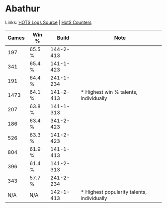 # Abathur

Links: [HOTS Logs Source](https://www.hotslogs.com/Sitewide/HeroDetails?Hero=Abathur) | [HotS Counters](http://hotscounters.com/#/hero/Abathur)

Games  | Win %  | Build     | Note
-----  | -----  | -----     | ----
197    | 65.5 % | 144-2-413 | 
341    | 65.4 % | 141-1-423 | 
191    | 64.4 % | 241-1-234 | 
1473   | 64.1 % | 141-2-413 | * Highest win % talents, individually
207    | 63.8 % | 141-1-313 | 
186    | 63.4 % | 341-2-423 | 
526    | 63.3 % | 141-2-423 | 
804    | 61.9 % | 141-1-413 | 
396    | 61.4 % | 141-2-313 | 
343    | 57.7 % | 241-2-234 | 
N/A    | N/A    | 142-1-413 | * Highest popularity talents, individually
